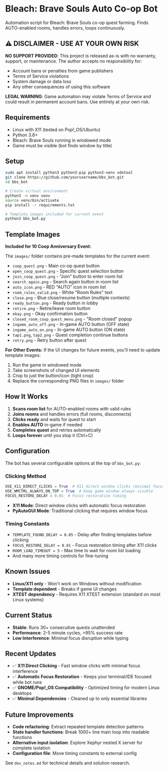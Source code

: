 # Bleach: Brave Souls Auto Co-op Bot

Automation script for Bleach: Brave Souls co-op quest farming. Finds AUTO-enabled rooms, handles errors, loops continuously.

## ⚠️ DISCLAIMER - USE AT YOUR OWN RISK

**NO SUPPORT PROVIDED**: This project is released as-is with no warranty, support, or maintenance. The author accepts no responsibility for:
- Account bans or penalties from game publishers
- Terms of Service violations 
- System damage or data loss
- Any other consequences of using this software

**LEGAL WARNING**: Game automation may violate Terms of Service and could result in permanent account bans. Use entirely at your own risk.

## Requirements

- Linux with X11 (tested on Pop!_OS/Ubuntu)
- Python 3.8+
- Bleach: Brave Souls running in windowed mode
- Game must be visible (bot finds window by title)

## Setup

```bash
sudo apt install python3 python3-pip python3-venv xdotool
git clone https://github.com/yourusername/bbs_bot.git
cd bbs_bot

# Create virtual environment
python3 -m venv venv
source venv/bin/activate
pip install -r requirements.txt

# Template images included for current event
python3 bbs_bot.py
```

## Template Images

**Included for 10 Coop Anniversary Event:**

The `images/` folder contains pre-made templates for the current event:
- `coop_quest.png` - Main co-op quest button
- `open_coop_quest.png` - Specific quest selection button  
- `join_coop_quest.png` - "Join" button to enter room list
- `search_again.png` - Search again button in room list
- `auto_icon.png` - RED "AUTO" icon in room list
- `room_rules_valid.png` - White "Room Rules" text
- `close.png` - Blue close/resume button (multiple contexts)
- `ready_button.png` - Ready button in lobby
- `retire.png` - Retire/leave room button
- `okay.png` - Okay confirmation button
- `closed_room_coop_quest_menu.png` - "Room closed" popup
- `ingame_auto_off.png` - In-game AUTO button (OFF state)
- `ingame_auto_on.png` - In-game AUTO button (ON state)  
- `tap1.png`, `tap2.png` - Quest completion continue buttons
- `retry.png` - Retry button after quest

**For Other Events:**
If the UI changes for future events, you'll need to update template images:
1. Run the game in windowed mode
2. Take screenshots of changed UI elements
3. Crop to just the button/icon (tight crop)  
4. Replace the corresponding PNG files in `images/` folder

## How It Works

1. **Scans room list** for AUTO-enabled rooms with valid rules
2. **Joins rooms** and handles errors (full rooms, disconnects)
3. **Clicks ready** and waits for quest to start
4. **Enables AUTO** in-game if needed
5. **Completes quest** and retries automatically
6. **Loops forever** until you stop it (Ctrl+C)

## Configuration

The bot has several configurable options at the top of `bbs_bot.py`:

### Clicking Method
```python
USE_X11_DIRECT_CLICKS = True  # X11 direct window clicks (minimal focus stealing)
USE_WMCTRL_ALWAYS_ON_TOP = True  # Keep game window always visible
FOCUS_RESTORE_DELAY = 0.01  # Focus restoration timing
```
- **X11 Mode**: Direct window clicks with automatic focus restoration
- **PyAutoGUI Mode**: Traditional clicking that requires window focus

### Timing Constants
- `TEMPLATE_FOUND_DELAY = 0.05` - Delay after finding templates before clicking
- `FOCUS_RESTORE_DELAY = 0.01` - Focus restoration timing after X11 clicks
- `ROOM_LOAD_TIMEOUT = 5` - Max time to wait for room list loading
- And many more timing controls for fine-tuning

## Known Issues

- **Linux/X11 only** - Won't work on Windows without modification  
- **Template dependent** - Breaks if game UI changes
- **XTEST dependency** - Requires X11 XTEST extension (standard on most Linux systems)

## Current Status

- **Stable**: Runs 30+ consecutive quests unattended  
- **Performance**: 2-5 minute cycles, >95% success rate
- **Low Interference**: Minimal focus disruption while typing

## Recent Updates

- ✅ **X11 Direct Clicking** - Fast window clicks with minimal focus interference
- ✅ **Automatic Focus Restoration** - Keeps your terminal/IDE focused while bot runs
- ✅ **GNOME/Pop!_OS Compatibility** - Optimized timing for modern Linux desktops
- ✅ **Minimal Dependencies** - Cleaned up to only essential libraries

## Future Improvements

- **Code refactoring**: Extract repeated template detection patterns
- **State handler functions**: Break 1000+ line main loop into readable functions  
- **Alternative input isolation**: Explore Xephyr nested X server for complete isolation
- **Configuration file**: Move timing constants to external config

See `dev_notes.md` for technical details and solution research.
